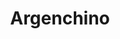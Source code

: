 ---
title: "Argenchino"
url: /ciudad-autonoma-de-buenos-aires/argenchino-avenida-eva-peron/
shop: supermercado
---
